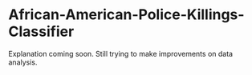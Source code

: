 # African-American-Police-Killings-Classifier
Explanation coming soon. Still trying to make improvements on data analysis.

